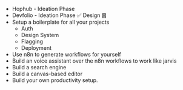 - Hophub - Ideation Phase
- Devfolio - Ideation Phase ✅ Design ䷢
- Setup a boilerplate for all your projects
  - Auth
  - Design System
  - Flagging
  - Deployment
- Use n8n to generate workflows for yourself
- Build an voice assistant over the n8n workflows to work like jarvis
- Build a search engine
- Build a canvas-based editor
- Build your own productivity setup.
